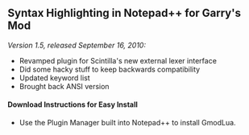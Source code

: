 ## Syntax Highlighting in Notepad++ for Garry's Mod ##

_Version 1.5, released September 16, 2010:_
  * Revamped plugin for Scintilla's new external lexer interface
  * Did some hacky stuff to keep backwards compatibility
  * Updated keyword list
  * Brought back ANSI version

#### Download Instructions for Easy Install ####
  * Use the Plugin Manager built into Notepad++ to install GmodLua.